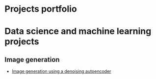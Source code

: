 # Projects portfolio
# Data science and machine learning projects
## Image generation
* [Image generation using a denoising autoencoder](https://github.com/hochenri/projects-portfolio/blob/1b04a13a6c40b25cead813aa3f239cd944f525f1/Denoising_Generator_Artist.ipynb)
